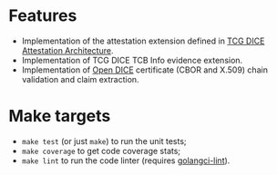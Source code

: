 # Features

- Implementation of the attestation extension defined in [TCG DICE Attestation Architecture](https://trustedcomputinggroup.org/wp-content/uploads/TCG_DICE_Attestation_Architecture_r22_02dec2020.pdf).
- Implementation of TCG DICE TCB Info evidence extension.
- Implementation of [Open
  DICE](https://pigweed.googlesource.com/open-dice/+/refs/heads/master/docs/specification.md) certificate (CBOR and X.509) chain validation and claim extraction.


# Make targets

* `make test` (or just `make`) to run the unit tests;
* `make coverage` to get code coverage stats;
* `make lint` to run the code linter (requires [golangci-lint](https://golangci-lint.run/usage/install/)).
